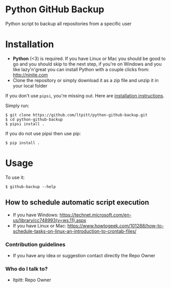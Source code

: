 # Python GitHub Backup
Python script to backup all repositories from a specific user

# Installation
* **Python** (<3) is required. If you have Linux or Mac you should be good to go and you should skip to the next step, if you're on Windows and you like lazy'n'great you can install Python with a couple clicks from: http://ninite.com
* Clone the repository or simply download it as a zip file and unzip it in your local folder

If you don't use `pipsi`, you're missing out.
Here are [installation instructions](https://github.com/mitsuhiko/pipsi#readme).

Simply run:

    $ git clone https://github.com/ltpitt/python-github-backup.git
    $ cd python-github-backup
    $ pipsi install .

If you do not use pipsi then use pip:

    $ pip install .

# Usage

To use it:

    $ github-backup --help

## How to schedule automatic script execution
* If you have Windows: https://technet.microsoft.com/en-us/library/cc748993(v=ws.11).aspx
* If you have Linux or Mac: https://www.howtogeek.com/101288/how-to-schedule-tasks-on-linux-an-introduction-to-crontab-files/

### Contribution guidelines ###

* If you have any idea or suggestion contact directly the Repo Owner

### Who do I talk to? ###

* ltpitt: Repo Owner
